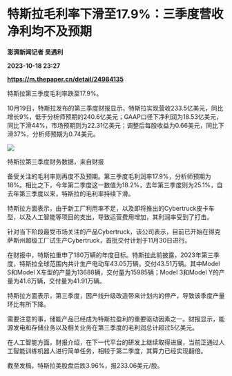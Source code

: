 # 特斯拉毛利率下滑至17.9%：三季度营收净利均不及预期
**澎湃新闻记者 吴遇利**

**2023-10-18 23:27**

**https://m.thepaper.cn/detail/24984135**

特斯拉第三季度毛利率跌至17.9%。

10月19日，特斯拉发布的第三季度财报显示，特斯拉实现营收233.5亿美元，同比增长9%，低于分析师预期的240.6亿美元；GAAP口径下净利润为18.53亿美元，同比下滑44%，市场预期则为22.31亿美元；调整后每股收益为0.66美元，同比下滑37%，分析师预期为0.74美元。

![](https://imagecloud.thepaper.cn/thepaper/image/274/723/506.png)

特斯拉第三季度财务数据，来自财报

备受关注的毛利率则再度不及预期。第三季度毛利润率17.9%，分析师预期为18%。相比之下，今年第二季度这一数值为18.2%，去年第三季度则为25.1%，自去年第三季度以来，特斯拉的毛利率持续下滑。

特斯拉方面表示，由于新工厂利用率不足，以及即将推出的Cybertruck皮卡车型，以及人工智能等项目的支出，导致运营费用增加，其利润率受到了打击。

针对当下阶段最受市场关注的产品Cybertruck，该公司表示，目前已开始在得克萨斯州超级工厂试生产Cybertruck，首批交付计划于11月30日进行。

在财报中，特斯拉重申了180万辆的年度目标。特斯拉此前披露，2023年第三季度，特斯拉全球范围内共计生产电动车43.05万辆，交付43.51万辆。其中Model S和Model X车型的产量为13688辆，交付量为15985辆；Model 3和Model Y的产量为41.6万辆，交付量为41.91万辆。

特斯拉方面表示，第三季度，因产线升级改造带来计划内的停产，导致该季度产量环比有所下降。

需要注意的事，储能产品已经成为特斯拉盈利的重要驱动因素之一。财报显示，能源发电和存储业务以及相关业务在第三季度的毛利润总计超过5亿美元。

在人工智能方面，财报介绍，在下一代平台的研发上继续取得进展，当前正通过人工智能训练机器人进行简单任务，相较于第二季度，其算力已经实现翻倍。

截至发稿，特斯拉美股盘后跌3.96%，报233.06美元/股。